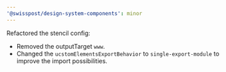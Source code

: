 ```yaml
---
'@swisspost/design-system-components': minor
---
```


Refactored the stencil config:

- Removed the outputTarget `www`.
- Changed the `ucstomElementsExportBehavior` to `single-export-module` to improve the import possibilities.

